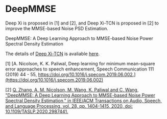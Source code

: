 # DeepMMSE
Deep Xi is proposed in [1] and [2], and Deep Xi-TCN is proposed in [2] to improve the MMSE-based Noise PSD Estimation.

DeepMMSE: A Deep Learning Approach to MMSE-based Noise Power Spectral Density Estimation

The details of [Deep Xi-TCN](https://github.com/anicolson/DeepXi) is avaliable [here](https://github.com/anicolson/DeepXi).


[1] [A. Nicolson, K. K. Paliwal, Deep learning for minimum mean-square error approaches to speech enhancement, Speech Communication 111 (2019) 44 - 55, https://doi.org/10.1016/j.specom.2019.06.002.](https://doi.org/10.1016/j.specom.2019.06.002)

[2] [Q. Zhang, A. M. Nicolson, M. Wang, K. Paliwal and C. Wang, "DeepMMSE: A Deep Learning Approach to MMSE-based Noise Power Spectral Density Estimation," in IEEE/ACM Transactions on Audio, Speech, and Language Processing, vol. 28, pp. 1404-1415, 2020, doi: 10.1109/TASLP.2020.2987441.](https://ieeexplore.ieee.org/document/9066933)

